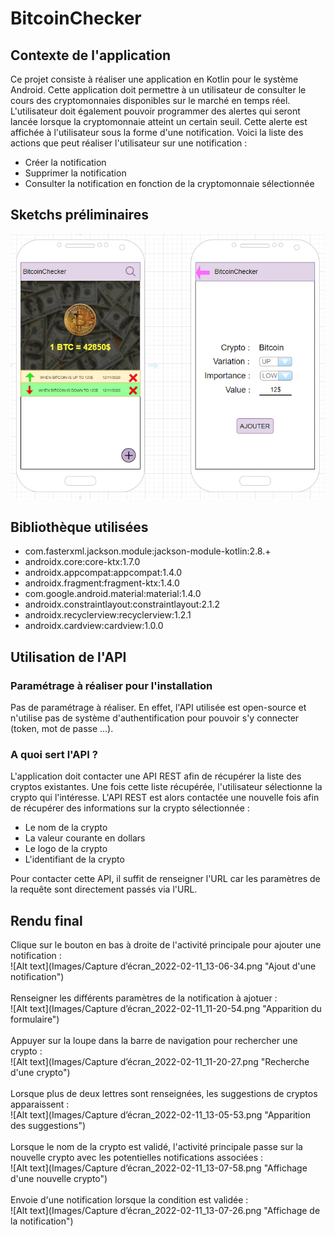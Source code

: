 # BitcoinChecker


## Contexte de l'application

Ce projet consiste à réaliser une application en Kotlin pour le système Android.
Cette application doit permettre à un utilisateur de consulter le cours des cryptomonnaies disponibles sur le marché en temps réel.
L'utilisateur doit également pouvoir programmer des alertes qui seront lancée lorsque la cryptomonnaie atteint un certain seuil. Cette alerte est affichée à l'utilisateur sous la forme d'une notification. Voici la liste des actions que peut réaliser l'utilisateur sur une notification : 
- Créer la notification
- Supprimer la notification
- Consulter la notification en fonction de la cryptomonnaie sélectionnée

## Sketchs préliminaires

![Alt text](Images/Schema.PNG "Sketch")

## Bibliothèque utilisées

- com.fasterxml.jackson.module:jackson-module-kotlin:2.8.+
- androidx.core:core-ktx:1.7.0
- androidx.appcompat:appcompat:1.4.0
- androidx.fragment:fragment-ktx:1.4.0
- com.google.android.material:material:1.4.0
- androidx.constraintlayout:constraintlayout:2.1.2
- androidx.recyclerview:recyclerview:1.2.1
- androidx.cardview:cardview:1.0.0


## Utilisation de l'API

### Paramétrage à réaliser pour l'installation

Pas de paramétrage à réaliser. En effet, l'API utilisée est open-source et n'utilise pas de système d'authentification pour pouvoir s'y connecter (token, mot de passe ...).

### A quoi sert l'API ?

L'application doit contacter une API REST afin de récupérer la liste des cryptos existantes. Une fois cette liste récupérée, l'utilisateur sélectionne la crypto qui l'intéresse. L'API REST est alors contactée une nouvelle fois afin de récupérer des informations sur la crypto sélectionnée :

- Le nom de la crypto
- La valeur courante en dollars
- Le logo de la crypto
- L'identifiant de la crypto

Pour contacter cette API, il suffit de renseigner l'URL car les paramètres de la requête sont directement passés via l'URL. 

## Rendu final

Clique sur le bouton en bas à droite de l'activité principale pour ajouter une notification :
<br/> 
![Alt text](Images/Capture d’écran_2022-02-11_13-06-34.png "Ajout d'une notification")
<br/>
<br/>
Renseigner les différents paramètres de la notification à ajotuer :
<br/>
![Alt text](Images/Capture d’écran_2022-02-11_11-20-54.png "Apparition du formulaire")
<br/>
<br/>
Appuyer sur la loupe dans la barre de navigation pour rechercher une crypto :
<br/>
![Alt text](Images/Capture d’écran_2022-02-11_11-20-27.png "Recherche d'une crypto")
<br/>
<br/>
Lorsque plus de deux lettres sont renseignées, les suggestions de cryptos apparaissent : 
<br/>
![Alt text](Images/Capture d’écran_2022-02-11_13-05-53.png "Apparition des suggestions")
<br/>
<br/>
Lorsque le nom de la crypto est validé, l'activité principale passe sur la nouvelle crypto avec les potentielles notifications associées : 
<br/>
![Alt text](Images/Capture d’écran_2022-02-11_13-07-58.png "Affichage d'une nouvelle crypto")
<br/><br/>
Envoie d'une notification lorsque la condition est validée : 
<br/>
![Alt text](Images/Capture d’écran_2022-02-11_13-07-26.png "Affichage de la notification")




